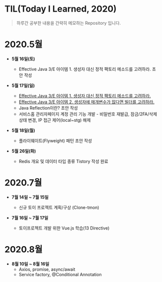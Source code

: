 # TIL(Today I Learned, 2020)
> 하루간 공부한 내용을 간략히 메모하는 Repository 입니다.
　
# 2020.5월
- **5월 16일(토)** 
  - Effective Java 3/E 아이템 1. 생성자 대신 정적 팩토리 메소드를 고려하라. 초안 작성
- **5월 17일(일)** 
  - [Effective Java 3/E 아이템 1. 생성자 대신 정적 팩토리 메소드를 고려하라.](https://sungwonkim.tistory.com/1)
  - [Effective Java 3/E 아이템 2. 생성자에 매개변수가 많다면 빌더를 고려하라.](https://sungwonkim.tistory.com/2)
  - Java Reflection이란? 초안 작성
  - 서비스홈 관리자페이지 계정 관리 기능 개발 - 비밀번호 재발급, 잠금/2FA/삭제 상태 변경, IP 접근 제어(local~stg) 해제
- **5월 18일(월)**
  - 플라이웨이트(Flyweight) 패턴 초안 작성

- **5월 26일(화)**
  - Redis 개요 및 데이터 타입 종류 Tistory 작성 완료
　
# 2020.7월
- **7월 14일 ~ 7월 15일** 
  - 신규 토이 프로젝트 계획/구상 (Clone-tmon)
 
- **7월 16일 ~ 7월 17일**
  - 토이프로젝트 개발 위한 Vue.js 학습(13 Directive) 
 
# 2020.8월
- **8월 10일 ~ 8월 16일**
  - Axios, promise, async/await
  - Service factory, @Conditional Annotation

